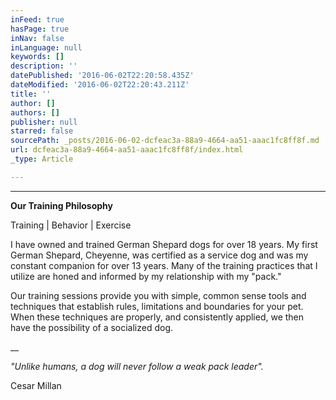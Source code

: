 ```yaml
---
inFeed: true
hasPage: true
inNav: false
inLanguage: null
keywords: []
description: ''
datePublished: '2016-06-02T22:20:58.435Z'
dateModified: '2016-06-02T22:20:43.211Z'
title: ''
author: []
authors: []
publisher: null
starred: false
sourcePath: _posts/2016-06-02-dcfeac3a-88a9-4664-aa51-aaac1fc8ff8f.md
url: dcfeac3a-88a9-4664-aa51-aaac1fc8ff8f/index.html
_type: Article

---
```

****

**Our Training Philosophy**

Training | Behavior | Exercise 

I have owned and trained German Shepard dogs for over 18 years. My first German Shepard, Cheyenne, was certified as a service dog and was my constant companion for over 13 years. Many of the training practices that I utilize are honed and informed by my relationship with my "pack."

Our training sessions provide you with simple, common sense tools and techniques that establish rules, limitations and boundaries for your pet. When these techniques are properly, and consistently applied, we then have the possibility of a socialized dog. 

__

_"Unlike humans, a dog will never follow a weak pack leader"._

Cesar Millan